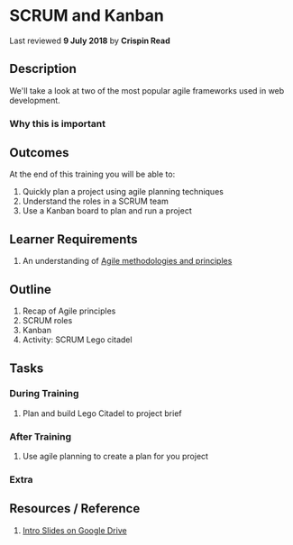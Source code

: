 # SCRUM and Kanban
Last reviewed **9 July 2018** by **Crispin Read**

## Description
We'll take a look at two of the most popular agile frameworks used in web development.

### Why this is important


## Outcomes

At the end of this training you will be able to:
1. Quickly plan a project using agile planning techniques
1. Understand the roles in a SCRUM team
1. Use a Kanban board to plan and run a project

## Learner Requirements

1. An understanding of [Agile methodologies and principles](agile.md)

## Outline

1. Recap of Agile principles
1. SCRUM roles
1. Kanban
1. Activity: SCRUM Lego citadel

## Tasks

### During Training
1. Plan and build Lego Citadel to project brief

### After Training
1. Use agile planning to create a plan for you project

### Extra


## Resources / Reference

1. [Intro Slides on Google Drive](#)
